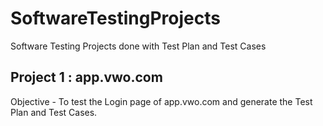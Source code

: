 # SoftwareTestingProjects

Software Testing Projects done with Test Plan and Test Cases

## Project 1 : app.vwo.com
Objective - To test the Login page of app.vwo.com and generate the Test Plan and Test Cases.
